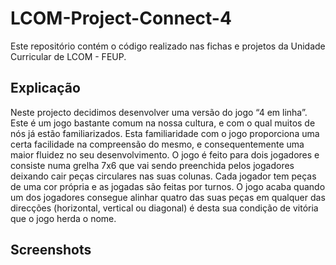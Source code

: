 # LCOM-Project-Connect-4

Este repositório contém o código realizado nas fichas e projetos da Unidade Curricular de LCOM - FEUP.

## Explicação

Neste projecto decidimos desenvolver uma versão do jogo “4 em linha”.
Este é um jogo bastante comum na nossa cultura, e com o qual muitos de nós já estão familiarizados. Esta familiaridade com o jogo proporciona uma certa facilidade na compreensão do mesmo, e consequentemente uma maior fluidez no seu desenvolvimento.
O jogo é feito para dois jogadores e consiste numa grelha 7x6 que vai sendo preenchida pelos jogadores deixando cair peças circulares nas suas colunas. Cada jogador tem peças de uma cor própria e as jogadas são feitas por turnos. O jogo acaba quando um dos jogadores consegue alinhar quatro das suas peças em qualquer das direcções (horizontal, vertical ou diagonal) é desta sua condição de vitória que o jogo herda o nome.

## Screenshots

